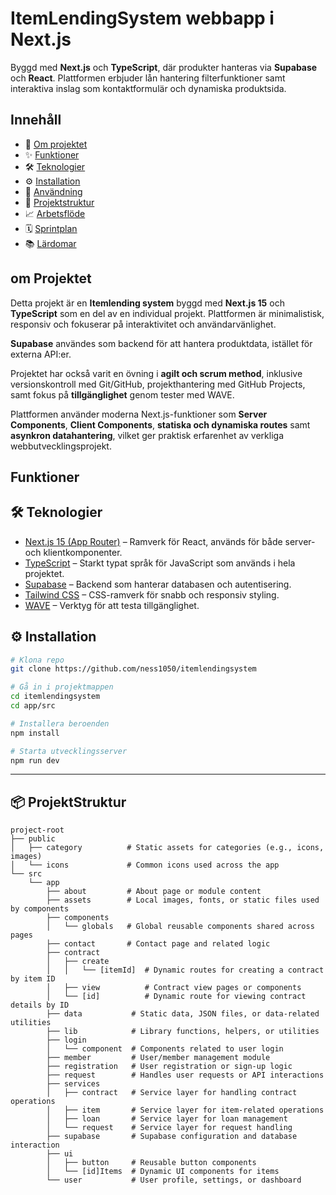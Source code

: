 # ItemLendingSystem webbapp i Next.js
Byggd med **Next.js** och **TypeScript**, där produkter hanteras via **Supabase** och **React**. Plattformen erbjuder lån hantering filterfunktioner samt interaktiva inslag som kontaktformulär och dynamiska produktsida.


## Innehåll
- 📖 [Om projektet](#-om-projektet)
- ✨ [Funktioner](#-funktioner)
- 🛠 [Teknologier](#-teknologier)
- ⚙️ [Installation](#-installation)
- 🚀 [Användning](#-användning)
- 📂 [Projektstruktur](#-projektstruktur)
- 📈 [Arbetsflöde](#-arbetsflöde)
- 🗓 [Sprintplan](#-sprintplan)
- 📚 [Lärdomar](#-lärdomar)

## om Projektet
Detta projekt är en **Itemlending system** byggd med **Next.js 15** och **TypeScript** som en del av en individual projekt. Plattformen är minimalistisk, responsiv och fokuserar på interaktivitet och användarvänlighet.  

**Supabase** användes som backend för att hantera produktdata, istället för externa API:er.  

Projektet har också varit en övning i **agilt och scrum method**, inklusive versionskontroll med Git/GitHub, projekthantering med GitHub Projects, samt fokus på **tillgänglighet** genom tester med WAVE.  

Plattformen använder moderna Next.js-funktioner som **Server Components**, **Client Components**, **statiska och dynamiska routes** samt **asynkron datahantering**, vilket ger praktisk erfarenhet av verkliga webbutvecklingsprojekt.

## Funktioner


## 🛠 Teknologier
- [Next.js 15 (App Router)](https://nextjs.org/) – Ramverk för React, används för både server- och klientkomponenter.  
- [TypeScript](https://www.typescriptlang.org/) – Starkt typat språk för JavaScript som används i hela projektet.  
- [Supabase](https://supabase.com/) – Backend som hanterar databasen och autentisering.  
- [Tailwind CSS](https://tailwindcss.com/) – CSS-ramverk för snabb och responsiv styling.  
- [WAVE](https://wave.webaim.org/) – Verktyg för att testa tillgänglighet. 

## ⚙️ Installation
```bash
# Klona repo
git clone https://github.com/ness1050/itemlendingsystem

# Gå in i projektmappen
cd itemlendingsystem
cd app/src

# Installera beroenden
npm install

# Starta utvecklingsserver
npm run dev
```

---


## 📦 ProjektStruktur
```
project-root
├── public
│   ├── category          # Static assets for categories (e.g., icons, images)
│   └── icons             # Common icons used across the app
└── src
    └── app
        ├── about         # About page or module content
        ├── assets        # Local images, fonts, or static files used by components
        ├── components
        │   └── globals   # Global reusable components shared across pages
        ├── contact       # Contact page and related logic
        ├── contract
        │   ├── create
        │   │   └── [itemId]  # Dynamic routes for creating a contract by item ID
        │   ├── view          # Contract view pages or components
        │   └── [id]          # Dynamic route for viewing contract details by ID
        ├── data           # Static data, JSON files, or data-related utilities
        ├── lib            # Library functions, helpers, or utilities
        ├── login
        │   └── component  # Components related to user login
        ├── member         # User/member management module
        ├── registration   # User registration or sign-up logic
        ├── request        # Handles user requests or API interactions
        ├── services
        │   ├── contract   # Service layer for handling contract operations
        │   ├── item       # Service layer for item-related operations
        │   ├── loan       # Service layer for loan management
        │   └── request    # Service layer for request handling
        ├── supabase       # Supabase configuration and database interaction
        ├── ui
        │   ├── button     # Reusable button components
        │   └── [id]Items  # Dynamic UI components for items
        └── user           # User profile, settings, or dashboard
```
